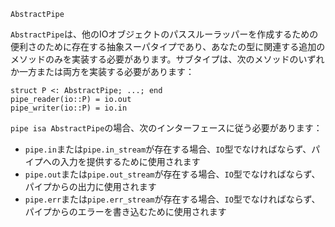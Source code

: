 ```
AbstractPipe
```

`AbstractPipe`は、他のIOオブジェクトのパススルーラッパーを作成するための便利さのために存在する抽象スーパタイプであり、あなたの型に関連する追加のメソッドのみを実装する必要があります。サブタイプは、次のメソッドのいずれか一方または両方を実装する必要があります：

```
struct P <: AbstractPipe; ...; end
pipe_reader(io::P) = io.out
pipe_writer(io::P) = io.in
```

`pipe isa AbstractPipe`の場合、次のインターフェースに従う必要があります：

  * `pipe.in`または`pipe.in_stream`が存在する場合、`IO`型でなければならず、パイプへの入力を提供するために使用されます
  * `pipe.out`または`pipe.out_stream`が存在する場合、`IO`型でなければならず、パイプからの出力に使用されます
  * `pipe.err`または`pipe.err_stream`が存在する場合、`IO`型でなければならず、パイプからのエラーを書き込むために使用されます

